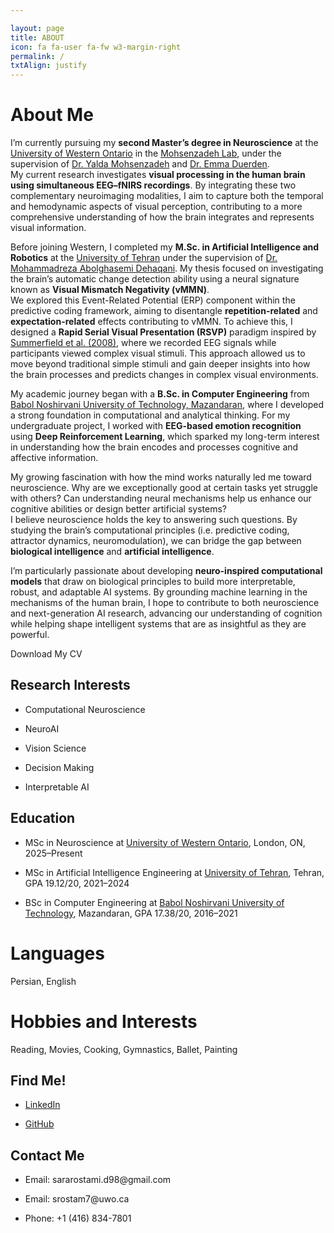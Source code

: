 ```yaml
---

layout: page
title: ABOUT
icon: fa fa-user fa-fw w3-margin-right
permalink: /
txtAlign: justify
---
```


# About Me

I’m currently pursuing my **second Master’s degree in Neuroscience** at the [University of Western Ontario](https://www.uwo.ca/) in the [Mohsenzadeh Lab](https://mohsenzadehlab.ca/), under the supervision of [Dr. Yalda Mohsenzadeh](https://www.eng.uwo.ca/electrical/faculty/mohsenzadeh_y.html) and [Dr. Emma Duerden](https://www.edu.uwo.ca/faculty-profiles/duerden_emma.html).  
My current research investigates **visual processing in the human brain using simultaneous EEG–fNIRS recordings**. By integrating these two complementary neuroimaging modalities, I aim to capture both the temporal and hemodynamic aspects of visual perception, contributing to a more comprehensive understanding of how the brain integrates and represents visual information.

Before joining Western, I completed my **M.Sc. in Artificial Intelligence and Robotics** at the [University of Tehran](https://ut.ac.ir/en) under the supervision of [Dr. Mohammadreza Abolghasemi Dehaqani](https://ece.ut.ac.ir/en/~dehaqani). My thesis focused on investigating the brain’s automatic change detection ability using a neural signature known as **Visual Mismatch Negativity (vMMN)**.  
We explored this Event-Related Potential (ERP) component within the predictive coding framework, aiming to disentangle **repetition-related** and **expectation-related** effects contributing to vMMN. To achieve this, I designed a **Rapid Serial Visual Presentation (RSVP)** paradigm inspired by [Summerfield et al. (2008)](https://www.nature.com/articles/nn.2163), where we recorded EEG signals while participants viewed complex visual stimuli. This approach allowed us to move beyond traditional simple stimuli and gain deeper insights into how the brain processes and predicts changes in complex visual environments.

My academic journey began with a **B.Sc. in Computer Engineering** from [Babol Noshirvani University of Technology, Mazandaran](https://nit.ac.ir/en), where I developed a strong foundation in computational and analytical thinking. For my undergraduate project, I worked with **EEG-based emotion recognition** using **Deep Reinforcement Learning**, which sparked my long-term interest in understanding how the brain encodes and processes cognitive and affective information.

My growing fascination with how the mind works naturally led me toward neuroscience. Why are we exceptionally good at certain tasks yet struggle with others? Can understanding neural mechanisms help us enhance our cognitive abilities or design better artificial systems?  
I believe neuroscience holds the key to answering such questions. By studying the brain’s computational principles (i.e. predictive coding, attractor dynamics, neuromodulation), we can bridge the gap between **biological intelligence** and **artificial intelligence**.  

I’m particularly passionate about developing **neuro-inspired computational models** that draw on biological principles to build more interpretable, robust, and adaptable AI systems. By grounding machine learning in the mechanisms of the human brain, I hope to contribute to both neuroscience and next-generation AI research, advancing our understanding of cognition while helping shape intelligent systems that are as insightful as they are powerful.

<!-- <a href="https://github.com/SaraRostami/SaraRostami.github.io/blob/main/files/SaraRostamidarounkola_CV.pdf" class="w3-button w3-white w3-border w3-border-indigo w3-round-large w3-text-blue">Download My CV</a>  -->

<a onclick="window.open('/files/Resume_Work.pdf')" class="w3-button w3-white w3-border w3-border-indigo w3-round-large w3-text-blue">Download My CV</a>

<div class="w3-row">
  <div class="w3-col l6 m6 s12">
    <h2 id="research-interests">Research Interests</h2>
    <ul>
      <li><p>Computational Neuroscience</p></li>
      <li><p>NeuroAI</p></li>
      <li><p>Vision Science</p></li>
      <li><p>Decision Making</p></li>
      <li><p>Interpretable AI</p></li>
    </ul>
  </div>
  <div class="w3-col l6 m6 s12">
    <h2 id="Education">Education</h2>
    <ul>
      <li><p>MSc in Neuroscience at <a href="https://www.uwo.ca/">University of Western Ontario</a>, London, ON, 2025–Present</p></li>
      <li><p>MSc in Artificial Intelligence Engineering at <a href="https://ut.ac.ir/en">University of Tehran</a>, Tehran, GPA 19.12/20, 2021–2024</p></li>
      <li><p>BSc in Computer Engineering at <a href="https://nit.ac.ir/en">Babol Noshirvani University of Technology</a>, Mazandaran, GPA 17.38/20, 2016–2021</p></li>
    </ul>
  </div>
</div>

# Languages
Persian, English

# Hobbies and Interests
Reading, Movies, Cooking, Gymnastics, Ballet, Painting

<div class="w3-row">
  <div class="w3-col l6 m6 s12 w3">
    <h2 id="Find Me!">Find Me!</h2>
    <ul>
      <li><p><a href="https://ir.linkedin.com/in/sara-rostami-7022181b0">LinkedIn</a></p></li>
      <li><p><a href="https://github.com/SaraRostami">GitHub</a></p></li>
    </ul>
  </div>
  <div class="w3-col l6 m6 s12 w3">
    <h2 id="Contact Me">Contact Me</h2>
      <ul>
        <li><p>Email: sararostami.d98@gmail.com</p></li>
        <li><p>Email: srostam7@uwo.ca</p></li>
        <li><p>Phone: +1 (416) 834-7801</p></li>
      </ul>
  </div>
</div>

